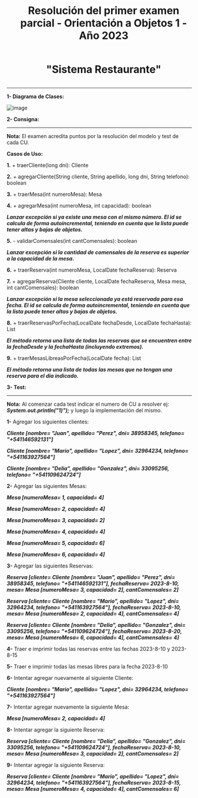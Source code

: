 <div id="user-content-toc">
  <ul align="center">
    <summary><h1 style="display: inline-block">Resolución del primer examen parcial - Orientación a Objetos 1 - Año 2023</h1>
    <h1 style="display: inline-block">"Sistema Restaurante"</h1>
    </summary>
  </ul>
</div>

---

**1- Diagrama de Clases:**

![image](https://github.com/user-attachments/assets/a62ac696-214c-4e11-914a-c098b084e044)

**2- Consigna:**

---

**Nota:** El examen acredita puntos por la resolución del modelo y test de cada CU.

**Casos de Uso:**

**1.** + traerCliente(long dni): Cliente

**2.** + agregarCliente(String cliente, String apellido, long dni, String telefono): boolean

**3.** + traerMesa(int numeroMesa): Mesa

**4.** + agregarMesa(int numeroMesa, int capacidad): boolean

***Lanzar excepción si ya existe una mesa con el mismo número. El id se calcula de forma autoincremental, teniendo en cuenta que la lista puede tener altas y bajas de objetos.***

**5.** - validarComensales(int cantComensales): boolean

***Lanzar excepción si la cantidad de comensales de la reserva es superior a la capacidad de la mesa.***

**6.** + traerReserva(int numeroMesa, LocalDate fechaReserva): Reserva

**7.** + agregarReserva(Cliente cliente, LocalDate fechaReserva, Mesa mesa, int cantComensales): boolean

***Lanzar excepción si la mesa seleccionada ya está reservada para esa fecha. El id se calcula de forma autoincremental, teniendo en cuenta que la lista puede tener altas y bajas de objetos.***

**8.** + traerReservasPorFecha(LocalDate fechaDesde, LocalDate fechaHasta): List <Reserva>

***El método retorna una lista de todas las reservas que se encuentren entre la fechaDesde y la fechaHasta (incluyendo extremos).***

**9.** + traerMesasLibreasPorFecha(LocalDate fecha): List <Mesa>

***El método retorna una lista de todas las mesas que no tengan una reserva para el dia indicado.***

**3- Test:**

---

**Nota:** Al comenzar cada test indicar el numero de CU a resolver ej: ***System.out.println("1)");*** y luego la implementación del mismo.

**1-** Agregar los siguientes clientes:

***Cliente [nombre= "Juan", apellido= "Perez", dni= 38958345, telefono= "+541146592131"]***

***Cliente [nombre= "Mario", apellido= "Lopez", dni= 32964234, telefono= "+541163927564"]***

***Cliente [nombre= "Delia", apellido= "Gonzalez", dni= 33095256, telefono= "+541109624724"]***

**2-** Agregar las siguientes Mesas:

***Mesa [numeroMesa= 1, capacidad= 4]***

***Mesa [numeroMesa= 2, capacidad= 4]***

***Mesa [numeroMesa= 3, capacidad= 2]***

***Mesa [numeroMesa= 4, capacidad= 4]***

***Mesa [numeroMesa= 5, capacidad= 6]***

***Mesa [numeroMesa= 6, capacidad= 4]***

**3-** Agregar las siguientes Reservas:

***Reserva [cliente= Cliente [nombre= "Juan", apellido= "Perez", dni= 38958345, telefono= "+541146592131"], fechaReserva= 2023-8-10, mesa= Mesa [numeroMesa= 3, capacidad= 2], cantComensales= 2]***

***Reserva [cliente= Cliente [nombre= "Mario", apellido= "Lopez", dni= 32964234, telefono= "+541163927564"], fechaReserva= 2023-8-10, mesa= Mesa [numeroMesa= 2, capacidad= 4], cantComensales= 4]***

***Reserva [cliente= Cliente [nombre= "Delia", apellido= "Gonzalez", dni= 33095256, telefono= "+541109624724"], fechaReserva= 2023-8-20, mesa= Mesa [numeroMesa= 6, capacidad= 4], cantComensales= 4]***

**4-** Traer e imprimir todas las reservas entre las fechas 2023-8-10 y 2023-8-15

**5-** Traer e imprimir todas las mesas libres para la fecha 2023-8-10

**6-** Intentar agregar nuevamente al siguiente Cliente:

***Cliente [nombre= "Mario", apellido= "Lopez", dni= 32964234, telefono= "+541163927564"]***

**7-** Intentar agregar nuevamente la siguiente Mesa:

***Mesa [numeroMesa= 2, capacidad= 4]***

**8-** Intentar agregar la siguiente Reserva:

***Reserva [cliente= Cliente [nombre= "Delia", apellido= "Gonzalez", dni= 33095256, telefono= "+541109624724"], fechaReserva= 2023-8-10, mesa= Mesa [numeroMesa= 3, capacidad= 2], cantComensales= 2]***

**9-** Intentar agregar la siguiente Reserva:

***Reserva [cliente= Cliente [nombre= "Mario", apellido= "Lopez", dni= 32964234, telefono= "+541163927564"], fechaReserva= 2023-8-15, mesa= Mesa [numeroMesa= 4, capacidad= 4], cantComensales= 6]***
